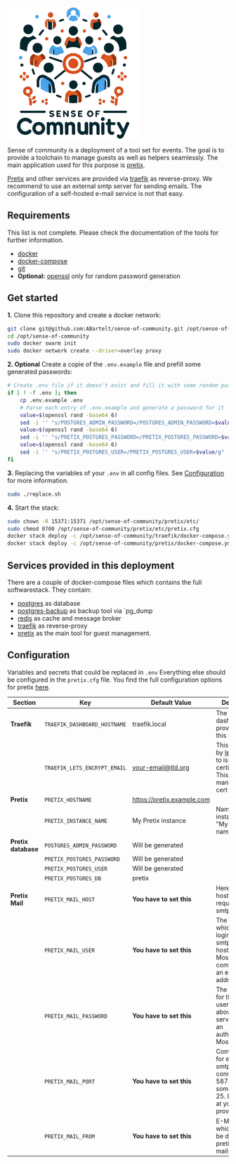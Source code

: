 <img src="sense-of-community-logo.png" alt="drawing" width="300"/>

Sense of community is a deployment of a tool set for events.
The goal is to provide a toolchain to manage guests as well as helpers seamlessly. 
The main application used for this purpose is [pretix](https://pretix.eu/about/en/).

[Pretix](https://pretix.eu/about/en/) and other services are provided via [traefik](https://doc.traefik.io/traefik/) as reverse-proxy. 
We recommend to use an external smtp server for sending emails. The configuration of a self-hosted e-mail service is not that easy.

## Requirements
This list is not complete. Please check the documentation of the tools for further information.
- [docker](https://docs.docker.com/engine/install/)
- [docker-compose](https://docs.docker.com/compose/install/)
- [git](https://git-scm.com/book/en/v2/Getting-Started-Installing-Git)
- **Optional:** [openssl](https://www.openssl.org/) only for random password generation

## Get started
**1.** Clone this repository and create a docker network:
```bash
git clone git@github.com:ABartelt/sense-of-community.git /opt/sense-of-community
cd /opt/sense-of-community
sudo docker swarm init
sudo docker network create --driver=overlay proxy
```
**2. Optional** Create a copie of the `.env.example` file and prefill some generated passwords:
```bash
# Create .env file if it doesn't exist and fill it with some random passwords
if [ ! -f .env ]; then
    cp .env.example .env
    # Parse each entry of .env.example and generate a password for it
    value=$(openssl rand -base64 6)
    sed -i '' "s/POSTGRES_ADMIN_PASSWORD=/POSTGRES_ADMIN_PASSWORD=$value/g" .env
    value=$(openssl rand -base64 6)
    sed -i '' "s/PRETIX_POSTGRES_PASSWORD=/PRETIX_POSTGRES_PASSWORD=$value/g" .env
    value=$(openssl rand -base64 6)
    sed -i '' "s/PRETIX_POSTGRES_USER=/PRETIX_POSTGRES_USER=$value/g" .env
fi
```
**3.** Replacing the variables of your `.env` in all config files. See [Configuration](#configuration) for more information.
```bash
sudo ./replace.sh
```
**4.** Start the stack:
```bash
sudo chown -R 15371:15371 /opt/sense-of-community/pretix/etc/
sudo chmod 0700 /opt/sense-of-community/pretix/etc/pretix.cfg
docker stack deploy -c /opt/sense-of-community/traefik/docker-compose.yml traefik
docker stack deploy -c /opt/sense-of-community/pretix/docker-compose.yml pretix
```

## Services provided in this deployment
There are a couple of docker-compose files which contains the full softwarestack. They contain:
- [postgres](https://www.postgresql.org/) as database
- [postgres-backup](https://www.postgresql.org/docs/current/app-pgdump.html) as backup tool via `pg_dump
- [redis](https://redis.io/) as cache and message broker
- [traefik](https://doc.traefik.io/traefik/) as reverse-proxy
- [pretix](https://docs.pretix.eu/en/latest/admin/installation/docker_smallscale.html) as the main tool for guest management.

## Configuration
Variables and secrets that could be replaced in `.env`
Everything else should be configured in the `pretix.cfg` file. You find the full configuration options for pretix [here](https://docs.pretix.eu/en/latest/admin/config.html). 

| Section             | Key                          | Default Value              | Description                                                                                                             |
|---------------------|------------------------------|----------------------------|-------------------------------------------------------------------------------------------------------------------------|
| **Traefik**         | `TRAEFIK_DASHBOARD_HOSTNAME` | traefik.local              | The traefik dashboard is provided under this hostname.                                                                  |
|                     | `TRAEFIK_LETS_ENCRYPT_EMAIL` | your-email@tld.org         | This is needed by [letsencrypt](https://letsencrypt.org/) to issue TLS certificates. This is mandatory for cert issuing |
| **Pretix**          | `PRETIX_HOSTNAME`            | https://pretix.example.com |                                                                                                                         |
|                     | `PRETIX_INSTANCE_NAME`       | My Pretix instance         | Name your instance, e.g. "My organizer name"                                                                            |
| **Pretix database** | `POSTGRES_ADMIN_PASSWORD`    | Will be generated          |                                                                                                                         |
|                     | `PRETIX_POSTGRES_PASSWORD`   | Will be generated          |                                                                                                                         |
|                     | `PRETIX_POSTGRES_USER`       | Will be generated          |                                                                                                                         |
|                     | `PRETIX_POSTGRES_DB`         | pretix                     |                                                                                                                         |
| **Pretix Mail**     | `PRETIX_MAIL_HOST`           | **You have to set this**   | Here the smtp hostname is required. Like smtp.gmail.com                                                                 |
|                     | `PRETIX_MAIL_USER`           | **You have to set this**   | The smtp user which could login at the smtp hostname. Most commonly its an e-mail address.                              |
|                     | `PRETIX_MAIL_PASSWORD`       | **You have to set this**   | The credential for the username above if the server needs an authentication. Most do.                                   |
|                     | `PRETIX_MAIL_PORT`           | **You have to set this**   | Common ports for encrypted smtp connection are 587 or 465. In some cases 25. Look it up at your mail provider.          |
|                     | `PRETIX_MAIL_FROM`           | **You have to set this**   | E-Mail adresse which should be displayed if pretix sends mails.                                                         |
